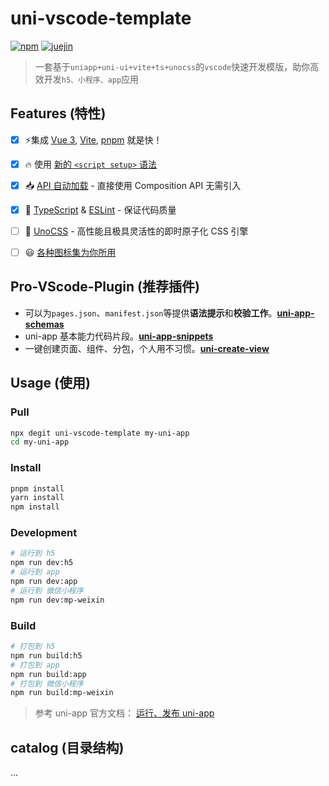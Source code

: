 # uni-vscode-template

[![npm](https://img.shields.io/npm/v/uni-vscode-template?color=444&label=)](https://www.npmjs.com/package/uni-vscode-template) <a href="https://juejin.cn/post/7270830083740450816"><img src="https://img.shields.io/badge/juejin-小凯同学-blue" alt="juejin"></a>



> 一套基于`uniapp+uni-ui+vite+ts+unocss`的`vscode`快速开发模版，助你高效开发`h5、小程序、app`应用

## Features (特性)

- [x] ⚡️集成 [Vue 3](https://github.com/vuejs/core), [Vite](https://github.com/vitejs/vite), [pnpm](https://pnpm.io/) 就是快！
- [x] 🔥 使用 [新的 `<script setup>` 语法](https://github.com/vuejs/rfcs/pull/227)
- [x] 📥 [API 自动加载](https://github.com/antfu/unplugin-auto-import) - 直接使用 Composition API 无需引入
- [x] 🦾 [TypeScript](https://www.typescriptlang.org/) & [ESLint](https://eslint.org/) - 保证代码质量

- [ ] 🎨 [UnoCSS](https://github.com/unocss/unocss) - 高性能且极具灵活性的即时原子化 CSS 引擎
- [ ] 😃 [各种图标集为你所用](https://github.com/antfu/unocss/tree/main/packages/preset-icons)

## Pro-VScode-Plugin (推荐插件)

- 可以为`pages.json`、`manifest.json`等提供**语法提示**和**校验工作**。**[uni-app-schemas](https://marketplace.visualstudio.com/items?itemName=uni-helper.uni-app-schemas-vscode)**
- uni-app 基本能力代码片段。**[uni-app-snippets](https://marketplace.visualstudio.com/items?itemName=uni-helper.uni-app-snippets-vscode)**
- 一键创建页面、组件、分包，个人用不习惯。**[uni-create-view](https://marketplace.visualstudio.com/items?itemName=mrmaoddxxaa.create-uniapp-view)**


## Usage (使用)

### Pull

```bash
npx degit uni-vscode-template my-uni-app
cd my-uni-app
```

### Install

```bash
pnpm install
yarn install
npm install
```



### Development

```bash
# 运行到 h5   
npm run dev:h5  
# 运行到 app   
npm run dev:app  
# 运行到 微信小程序  
npm run dev:mp-weixin  
```

### Build

```bash
# 打包到 h5   
npm run build:h5  
# 打包到 app   
npm run build:app  
# 打包到 微信小程序  
npm run build:mp-weixin  
```



> 参考 uni-app 官方文档： [运行、发布 uni-app](https://uniapp.dcloud.net.cn/quickstart-cli.html#运行、发布uni-app)

## catalog (目录结构)

...



